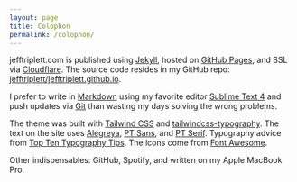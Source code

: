 ```yaml
---
layout: page
title: Colophon
permalink: /colophon/
---
```


jefftriplett.com is published using [Jekyll][], hosted on [GitHub Pages][], and SSL via [Cloudflare][].
The source code resides in my GitHub repo: [jefftriplett/jefftriplett.github.io][].

I prefer to write in [Markdown][] using my favorite editor [Sublime Text 4][] and push updates via [Git][] than wasting my days solving the wrong problems.

The theme was built with [Tailwind CSS][] and [tailwindcss-typography][]. The text on the site uses [Alegreya][], [PT Sans][], and [PT Serif][]. Typography advice from [Top Ten Typography Tips][]. 
The icons come from [Font Awesome][].

Other indispensables: GitHub, Spotify, and written on my Apple MacBook Pro.

[Alegreya]: https://fonts.google.com/specimen/Alegreya
[Cloudflare]: https://www.cloudflare.com
[Font Awesome]: http://fontawesome.io/
[Git]: https://git-scm.com/
[GitHub Pages]: https://pages.github.com/
[jefftriplett/jefftriplett.github.io]: https://github.com/jefftriplett/jefftriplett.github.io
[Jekyll]: https://jekyllrb.com/
[Markdown]: https://daringfireball.net/projects/markdown/
[PT Sans]: https://fonts.google.com/specimen/PT+Sans
[PT Serif]: https://fonts.google.com/specimen/PT+Serif
[SASS]: http://sass-lang.com/
[Skeleton-Sass]: https://github.com/whatsnewsaes/Skeleton-Sass
[Skeleton]: http://getskeleton.com/
[Sublime Text 4]: https://www.sublimetext.com/
[Tailwind CSS]: http://tailwindcss.com
[tailwindcss-typography]: https://github.com/tailwindlabs/tailwindcss-typography
[Top Ten Typography Tips]: http://www.toptentypography.tips/
